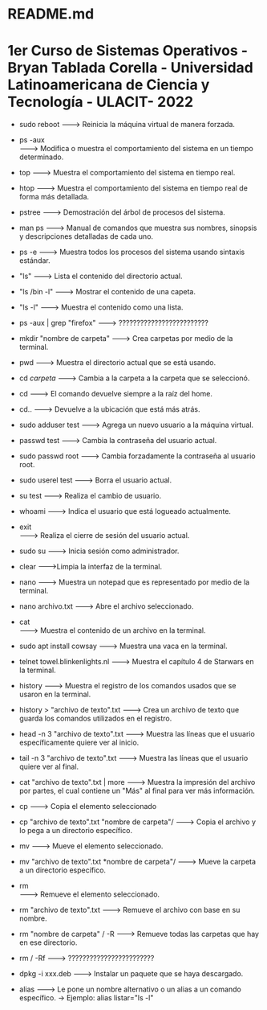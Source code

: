 # README.md
# 1er Curso de Sistemas Operativos - Bryan Tablada Corella - Universidad Latinoamericana de Ciencia y Tecnología - ULACIT- 2022

- sudo reboot 
  ---> Reinicia la máquina virtual de manera forzada.

- ps -aux  
  ---> Modifica o muestra el comportamiento del sistema en un tiempo determinado.

- top 
  ---> Muestra el comportamiento del sistema en tiempo real.

- htop 
  ---> Muestra el comportamiento del sistema en tiempo real de forma más detallada.

- pstree 
  ---> Demostración del árbol de procesos del sistema.

- man ps 
  ---> Manual de comandos que muestra sus nombres, sinopsis y descripciones detalladas de cada uno.

- ps -e 
  ---> Muestra todos los procesos del sistema usando sintaxis estándar.

- "ls" 
  ---> Lista el contenido del directorio actual.

- "ls /bin -l"
  ---> Mostrar el contenido de una capeta.

- "ls -l" 
  ---> Muestra el contenido como una lista.

- ps -aux | grep "firefox" 
  ---> ?????????????????????????

- mkdir "nombre de carpeta" 
  ---> Crea carpetas por medio de la terminal.

- pwd 
  ---> Muestra el directorio actual que se está usando.

- cd *carpeta* 
  ---> Cambia a la carpeta a la carpeta que se seleccionó.

- cd
  ---> El comando devuelve siempre a la raíz del home.

- cd..
  ---> Devuelve a la ubicación que está más atrás.

- sudo adduser test 
  ---> Agrega un nuevo usuario a la máquina virtual.

- passwd test
  ---> Cambia la contraseña del usuario actual.

- sudo passwd root 
  ---> Cambia forzadamente la contraseña al usuario root.

- sudo userel test 
  ---> Borra el usuario actual.

- su test 
  ---> Realiza el cambio de usuario.

- whoami 
  ---> Indica el usuario que está logueado actualmente.

- exit  
  ---> Realiza el cierre de sesión del usuario actual.

- sudo su 
  ---> Inicia sesión como administrador.

- clear
  --->Limpia la interfaz de la terminal.

- nano 
  ---> Muestra un notepad que es representado por medio de la terminal.

- nano archivo.txt 
  ---> Abre el archivo seleccionado.

- cat  
  ---> Muestra el contenido de un archivo en la terminal.

- sudo apt install cowsay 
  ---> Muestra una vaca en la terminal.

- telnet towel.blinkenlights.nl 
  ---> Muestra el capítulo 4 de Starwars en la terminal.

- history 
  ---> Muestra el registro de los comandos usados que se usaron en la terminal.

- history > "archivo de texto".txt 
  ---> Crea un archivo de texto que guarda los comandos utilizados en el registro.

- head -n 3 "archivo de texto".txt 
  ---> Muestra las líneas que el usuario específicamente quiere ver al inicio. 

- tail -n 3 "archivo de texto".txt 
  ---> Muestra las líneas que el usuario quiere ver al final.

- cat "archivo de texto".txt | more 
  ---> Muestra la impresión del archivo por partes, el cual contiene un "Más" al final para ver más información.

- cp 
  ---> Copia el elemento seleccionado

- cp "archivo de texto".txt "nombre de carpeta"/ 
  ---> Copia el archivo y lo pega a un directorio específico.

- mv 
  ---> Mueve el elemento seleccionado.

- mv "archivo de texto".txt *nombre de carpeta"/ 
  ---> Mueve la carpeta a un directorio específico.

- rm  
  ---> Remueve el elemento seleccionado.

- rm "archivo de texto".txt 
  ---> Remueve el archivo con base en su nombre.

- rm "nombre de carpeta" / -R 
  ---> Remueve todas las carpetas que hay en ese directorio.

- rm / -Rf 
 ---> ???????????????????????? 
 
- dpkg -i xxx.deb 
  ---> Instalar un paquete que se haya descargado.

- alias 
  ---> Le pone un nombre alternativo o un alias a un comando específico.
  -> Ejemplo: alias listar="ls -l"


